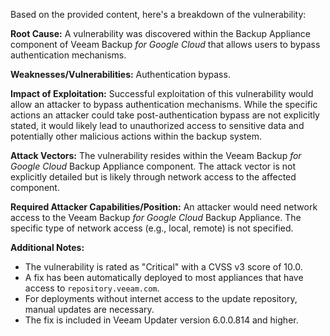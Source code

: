 Based on the provided content, here's a breakdown of the vulnerability:

**Root Cause:** A vulnerability was discovered within the Backup Appliance component of Veeam Backup *for Google Cloud* that allows users to bypass authentication mechanisms.

**Weaknesses/Vulnerabilities:** Authentication bypass.

**Impact of Exploitation:** Successful exploitation of this vulnerability would allow an attacker to bypass authentication mechanisms. While the specific actions an attacker could take post-authentication bypass are not explicitly stated, it would likely lead to unauthorized access to sensitive data and potentially other malicious actions within the backup system.

**Attack Vectors:** The vulnerability resides within the Veeam Backup *for Google Cloud* Backup Appliance component. The attack vector is not explicitly detailed but is likely through network access to the affected component.

**Required Attacker Capabilities/Position:** An attacker would need network access to the Veeam Backup *for Google Cloud* Backup Appliance. The specific type of network access (e.g., local, remote) is not specified.

**Additional Notes:**
*   The vulnerability is rated as "Critical" with a CVSS v3 score of 10.0.
*   A fix has been automatically deployed to most appliances that have access to `repository.veeam.com`.
*   For deployments without internet access to the update repository, manual updates are necessary.
*   The fix is included in Veeam Updater version 6.0.0.814 and higher.